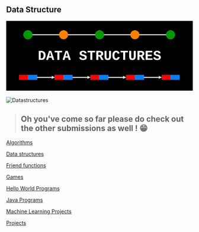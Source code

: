 
## Data Structure

<img src="../assets/img/Data_Structure.png">

![Datastructures](https://i.imgur.com/Qycb64x.png)
> ## Oh you've come so far please do check out the other submissions as well ! 😁
[Algorithms](https://github.com/Glitchy-prog/Contribute-to-HacktoberFest2020/tree/main/Algorithms)

[Data structures](https://github.com/Glitchy-prog/Contribute-to-HacktoberFest2020/tree/main/Data%20Structure)

[Friend functions](https://github.com/Glitchy-prog/Contribute-to-HacktoberFest2020/tree/main/Friend%20Function)

[Games](https://github.com/Glitchy-prog/Contribute-to-HacktoberFest2020/tree/main/Games)

[Hello World Programs](https://github.com/Glitchy-prog/Contribute-to-HacktoberFest2020/tree/main/Hello%20World%20Programs)

[Java Programs](https://github.com/Glitchy-prog/Contribute-to-HacktoberFest2020/tree/main/Java%20programs)

[Machine Learning Projects](https://github.com/Glitchy-prog/Contribute-to-HacktoberFest2020/tree/main/Machine%20Learning%20Projects)

[Projects](https://github.com/Glitchy-prog/Contribute-to-HacktoberFest2020/tree/main/Projects)

